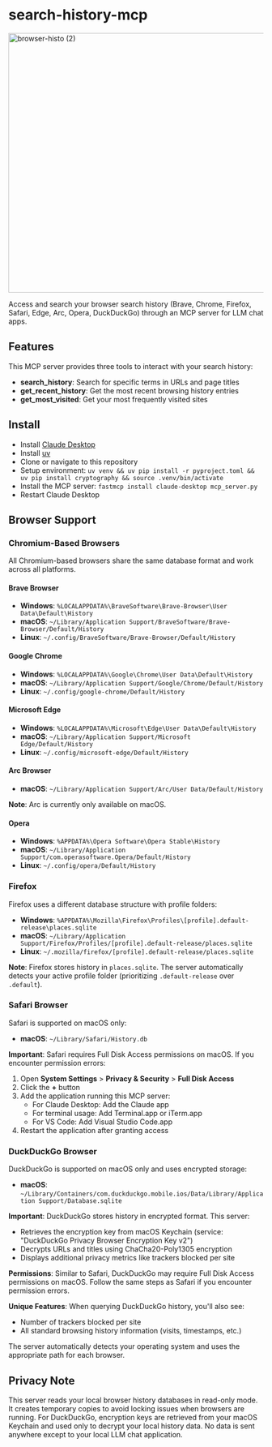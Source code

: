 # search-history-mcp

<img width="1024" height="512" alt="browser-histo (2)" src="https://github.com/user-attachments/assets/9bd134ed-b400-45ae-8134-9c3f854989b3" />



Access and search your browser search history (Brave, Chrome, Firefox, Safari, Edge, Arc, Opera, DuckDuckGo) through an MCP server for LLM chat apps.

## Features

This MCP server provides three tools to interact with your search history:

- **search_history**: Search for specific terms in URLs and page titles
- **get_recent_history**: Get the most recent browsing history entries
- **get_most_visited**: Get your most frequently visited sites

## Install

- Install [Claude Desktop](https://claude.ai/download)
- Install [uv](https://docs.astral.sh/uv/getting-started/installation/)
- Clone or navigate to this repository
- Setup environment: `uv venv && uv pip install -r pyproject.toml && uv pip install cryptography && source .venv/bin/activate`
- Install the MCP server: `fastmcp install claude-desktop mcp_server.py`
- Restart Claude Desktop


## Browser Support

### Chromium-Based Browsers

All Chromium-based browsers share the same database format and work across all platforms.

#### Brave Browser
- **Windows**: `%LOCALAPPDATA%\BraveSoftware\Brave-Browser\User Data\Default\History`
- **macOS**: `~/Library/Application Support/BraveSoftware/Brave-Browser/Default/History`
- **Linux**: `~/.config/BraveSoftware/Brave-Browser/Default/History`

#### Google Chrome
- **Windows**: `%LOCALAPPDATA%\Google\Chrome\User Data\Default\History`
- **macOS**: `~/Library/Application Support/Google/Chrome/Default/History`
- **Linux**: `~/.config/google-chrome/Default/History`

#### Microsoft Edge
- **Windows**: `%LOCALAPPDATA%\Microsoft\Edge\User Data\Default\History`
- **macOS**: `~/Library/Application Support/Microsoft Edge/Default/History`
- **Linux**: `~/.config/microsoft-edge/Default/History`

#### Arc Browser
- **macOS**: `~/Library/Application Support/Arc/User Data/Default/History`

**Note**: Arc is currently only available on macOS.

#### Opera
- **Windows**: `%APPDATA%\Opera Software\Opera Stable\History`
- **macOS**: `~/Library/Application Support/com.operasoftware.Opera/Default/History`
- **Linux**: `~/.config/opera/Default/History`

### Firefox

Firefox uses a different database structure with profile folders:

- **Windows**: `%APPDATA%\Mozilla\Firefox\Profiles\[profile].default-release\places.sqlite`
- **macOS**: `~/Library/Application Support/Firefox/Profiles/[profile].default-release/places.sqlite`
- **Linux**: `~/.mozilla/firefox/[profile].default-release/places.sqlite`

**Note**: Firefox stores history in `places.sqlite`. The server automatically detects your active profile folder (prioritizing `.default-release` over `.default`).

### Safari Browser

Safari is supported on macOS only:
- **macOS**: `~/Library/Safari/History.db`

**Important**: Safari requires Full Disk Access permissions on macOS. If you encounter permission errors:

1. Open **System Settings** > **Privacy & Security** > **Full Disk Access**
2. Click the **+** button
3. Add the application running this MCP server:
   - For Claude Desktop: Add the Claude app
   - For terminal usage: Add Terminal.app or iTerm.app
   - For VS Code: Add Visual Studio Code.app
4. Restart the application after granting access

### DuckDuckGo Browser

DuckDuckGo is supported on macOS only and uses encrypted storage:
- **macOS**: `~/Library/Containers/com.duckduckgo.mobile.ios/Data/Library/Application Support/Database.sqlite`

**Important**: DuckDuckGo stores history in encrypted format. This server:
- Retrieves the encryption key from macOS Keychain (service: "DuckDuckGo Privacy Browser Encryption Key v2")
- Decrypts URLs and titles using ChaCha20-Poly1305 encryption
- Displays additional privacy metrics like trackers blocked per site

**Permissions**: Similar to Safari, DuckDuckGo may require Full Disk Access permissions on macOS. Follow the same steps as Safari if you encounter permission errors.

**Unique Features**: When querying DuckDuckGo history, you'll also see:
- Number of trackers blocked per site
- All standard browsing history information (visits, timestamps, etc.)

The server automatically detects your operating system and uses the appropriate path for each browser.

## Privacy Note

This server reads your local browser history databases in read-only mode. It creates temporary copies to avoid locking issues when browsers are running. For DuckDuckGo, encryption keys are retrieved from your macOS Keychain and used only to decrypt your local history data. No data is sent anywhere except to your local LLM chat application.
